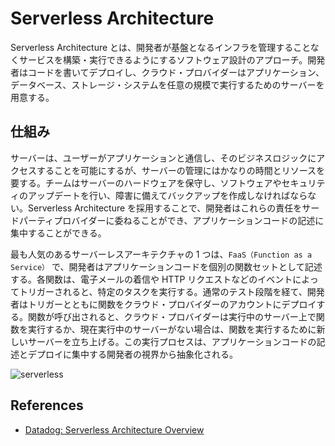 # Serverless Architecture

Serverless Architecture とは、開発者が基盤となるインフラを管理することなくサービスを構築・実行できるようにするソフトウェア設計のアプローチ。開発者はコードを書いてデプロイし、クラウド・プロバイダーはアプリケーション、データベース、ストレージ・システムを任意の規模で実行するためのサーバーを用意する。

## 仕組み

サーバーは、ユーザーがアプリケーションと通信し、そのビジネスロジックにアクセスすることを可能にするが、サーバーの管理にはかなりの時間とリソースを要する。チームはサーバーのハードウェアを保守し、ソフトウェアやセキュリティのアップデートを行い、障害に備えてバックアップを作成しなければならない。Serverless Architecture を採用することで、開発者はこれらの責任をサードパーティプロバイダーに委ねることができ、アプリケーションコードの記述に集中することができる。

最も人気のあるサーバーレスアーキテクチャの 1 つは、`FaaS（Function as a Service）` で、開発者はアプリケーションコードを個別の関数セットとして記述する。各関数は、電子メールの着信や HTTP リクエストなどのイベントによってトリガーされると、特定のタスクを実行する。通常のテスト段階を経て、開発者はトリガーとともに関数をクラウド・プロバイダーのアカウントにデプロイする。関数が呼び出されると、クラウド・プロバイダーは実行中のサーバー上で関数を実行するか、現在実行中のサーバーがない場合は、関数を実行するために新しいサーバーを立ち上げる。この実行プロセスは、アプリケーションコードの記述とデプロイに集中する開発者の視界から抽象化される。

![serverless](../images/serverless-functions.avif "severless")

## References

- [Datadog: Serverless Architecture Overview](https://www.datadoghq.com/knowledge-center/serverless-architecture/)
